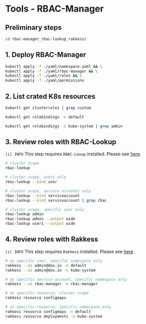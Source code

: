 
# Tools - RBAC-Manager

## Preliminary steps

```bash
cd rbac-manager_rbac-lookup_rakkess/
```

## 1. Deploy RBAC-Manager

```bash
kubectl apply -f ./yaml/namespace.yaml && \
kubectl apply -f ./yaml/rbac-manager && \
kubectl apply -f ./yaml/roles && \
kubectl apply -f ./yaml/permissions
```

## 2. List crated K8s resources

```bash
kubectl get clusterroles | grep custom

kubectl get rolebindings -n default

kubectl get rolebindings -n kube-system | grep admin
```

## 3. Review roles with RBAC-Lookup

`(i) INFO` This step requires `RBAC-Looup` installed. Please see [here](https://rbac-lookup.docs.fairwinds.com/#installation).

```bash
# cluster scope
rbac-lookup

# cluster scope, users only
rbac-lookup --kind user

# cluster scope, service accounts only
rbac-lookup --kind serviceaccount
rbac-lookup --kind serviceaccount | grep rbac

# cluster scope, specific user only
rbac-lookup admin
rbac-lookup admin --output wide
rbac-lookup user1 --output wide
```

## 4. Review roles with Rakkess

`(i) INFO` This step requires `Rakkess` installed. Please see [here](https://github.com/corneliusweig/rakkess#installation).

```bash
# as specific user, specific namespace only
rakkess --as admin@dex.io -n default
rakkess --as admin@dex.io -n kube-system

# as specific service account, specific namespace only
rakkess --sa rbac-manager -n rbac-manager

# on specific resource, cluster scope
rakkess resource configmaps

# on specific resource, specific namespace only
rakkess resource configmaps -n default
rakkess resource deployments -n kube-system
```

